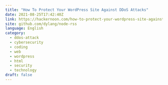 ```yaml
---
title: "How To Protect Your WordPress Site Against DDoS Attacks"
date: 2021-08-25T17:42:40Z
link: https://hackernoon.com/how-to-protect-your-wordpress-site-against-ddos-attacks?source=rss&utm_medium=RSS&utm_source=news.12bit.vn
site: github.com/dylang/node-rss
language: English
category:
  - ddos-attack
  - cybersecurity
  - coding
  - web
  - wordpress
  - html
  - security
  - technology
draft: false
---
```

